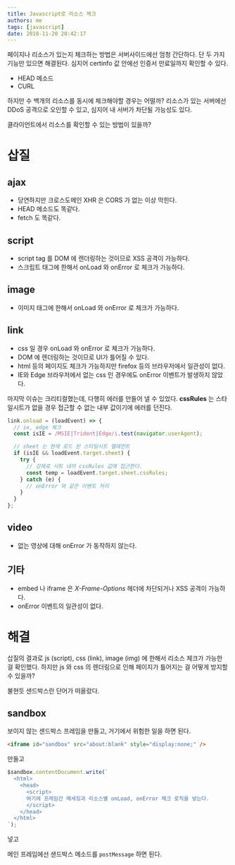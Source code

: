 ```yaml
---
title: Javascript로 리소스 체크
authors: me
tags: [javascript]
date: 2018-11-20 20:42:17
---
```


페이지나 리소스가 있는지 체크하는 방법은 서버사이드에선 엄청 간단하다.
단 두 가지 기능만 있으면 해결된다. 심지어 certinfo 값 안에선 인증서 만료일까지 확인할 수 있다.

- HEAD 메소드
- CURL

하지만 수 백개의 리소스를 동시에 체크해야할 경우는 어떨까?
리소스가 있는 서버에선 DDoS 공격으로 오인할 수 있고, 심지어 내 서버가 차단될 가능성도 있다.

클라이언트에서 리소스를 확인할 수 있는 방법이 있을까?

# 삽질

## ajax

- 당연하지만 크로스도메인 XHR 은 CORS 가 없는 이상 막힌다.
- HEAD 메소드도 똑같다.
- fetch 도 똑같다.

## script

- script tag 를 DOM 에 렌더링하는 것이므로 XSS 공격이 가능하다.
- 스크립트 태그에 한해서 onLoad 와 onError 로 체크가 가능하다.

## image

- 이미지 태그에 한해서 onLoad 와 onError 로 체크가 가능하다.

## link

- css 일 경우 onLoad 와 onError 로 체크가 가능하다.
- DOM 에 렌더링하는 것이므로 UI가 틀어질 수 있다.
- html 등의 페이지도 체크가 가능하지만 firefox 등의 브라우저에서 일관성이 없다.
- IE와 Edge 브라우저에서 없는 css 인 경우에도 onError 이벤트가 발생하지 않았다.

마지막 이슈는 크리티컬했는데, 다행히 에러를 만들어 낼 수 있었다.
**cssRules** 는 스타일시트가 없을 경우 접근할 수 없는 내부 값이기에 에러를 던진다.

```js
link.onload = (loadEvent) => {
  // ie, edge 체크
  const isIE = /MSIE|Trident|Edge/i.test(navigator.userAgent);

  // sheet 는 현재 로드 된 스타일시트 엘레먼트
  if (isIE && loadEvent.target.sheet) {
    try {
      // 강제로 시트 내의 cssRules 값에 접근한다.
      const temp = loadEvent.target.sheet.cssRules;
    } catch (e) {
      // onError 와 같은 이벤트 처리
    }
  }
};
```

## video

- 없는 영상에 대해 onError 가 동작하지 않는다.

## 기타

- embed 나 iframe 은 _X-Frame-Options_ 헤더에 차단되거나 XSS 공격이 가능하다.
- onError 이벤트의 일관성이 없다.

# 해결

삽질의 결과로 js (script), css (link), image (img) 에 한해서 리소스 체크가 가능한 걸 확인했다.
하지만 js 와 css 의 렌더링으로 인해 페이지가 틀어지는 걸 어떻게 방지할 수 있을까?

불현듯 샌드박스란 단어가 떠올랐다.

## sandbox

보이지 않는 샌드박스 프레임을 만들고, 거기에서 위험한 일을 하면 된다.

```html
<iframe id="sandbox" src="about:blank" style="display:none;" />
```

만들고

```js
$sandbox.contentDocument.write(`
  <html>
    <head>
      <script>
      여기에 프레임간 메세징과 리소스별 onLoad, onError 체크 로직을 넣는다.
      </script>
    </head>
  </html>
`);
```

넣고

메인 프레임에선 샌드박스 메소드를 `postMessage` 하면 된다.
